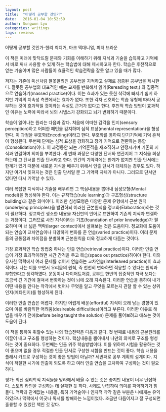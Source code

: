 ```yaml
---
layout: post
title:  "어떻게 공부할 것인가"
date:   2016-01-04 10:52:59
author: Sungwon Lyu
categories: writings
tags: reviews
---
```

어떻게 공부할 것인가-헨리 뢰디거, 마크 맥대니얼, 피터 브라운

 이 책은 미래에 맞닥뜨릴 문제와 기회를 이해하기 위해 지식과 기술을 습득하고 기억에서 바로 꺼내 사용할 수 있게 하는 학습법에 대해 제시하고자 한다. 학습은 후천적으로 얻는 기술이며 많은 사람들이 효율적인 학습전략을 잘못 알고 있을 때가 많다. 

 저자는 기존에 미신처럼 잘못알려진 공부법을 지적하고 실제로 검증된 공부법을 제시한다. 잘못된 공부법의 대표적인 예는 교재를 반복해서 읽기(Rereading text,) 와 집중적으로 연습하기(massed practice)이다. 이는 효과가 있는 듯한 착각에 빠지기 쉽게 하지만 기억의 지속성 측면에서는 효과가 없다. 또한 각자 선호하는 학습 유형에 따라서 공부하는 것이 효과적일 것이라는 속설도 근거가 없다고 한다. 후천적 학습 방법이 효과적인 이유는 노력에 따라서 뇌의 시냅스가 강화되고 뇌가 변화하기 때문이다.

 학습이 일어나는 원리는 다음과 같다. 처음에 어떠한 감각을 인지(sensory perception)하고 어떠한 패턴을 감지하며 심적 표상(mental representation)을 형성한다. 이 과정을 부호화(Encoding)이라고 한다. 부호화를 통하여 단기기억에 기억 흔적이 형성된다. 두번째 단계는 심적 표상을 강화하고 장기 기억으로 전환하는 통합(Consolidation)이다. 이 과정동안 뇌는 기억흔적을 재조직하고 안정시키며 기존의 지식과 연결하며 의미를 부여한다. 세 번째 과정은 다양한 단서와 연관지어 그 지식을 회상하는데 그 단서를 인출 단서라고 한다. 인간의 기억력에는 한계가 없지만 인출 단서에는 한계가 있기 때문에 새로운 지식을 배우기 위해서 인출 단서가 대체되는 경우도 있다.  하지만 여기서 잊혀지는 것은 인출 단서일 뿐 그 기억력 자체가 아니다. 그러므로 단서만 있다면 다시 기억날 수 있다. 

 여러 복잡한 지식이나 기술을 배우려면 그 핵심내용을 뽑아내 심성모형(Mental model)을 형성해야 한다. 이는 규칙학습(rule learning)과 구조형성(structure building)과 같은 의미이다. 이러한 심성모형은 다양한 문제 유형에서 근본 원칙(underlying principles)을 발견하되 이러한 근본원칙을 정교화(Elaboration)하는 것이 필요하다. 정교화란 생소한 내용을 자신만의 언어로 표현하여 기존의 지식과 연결하는 과정이다. 그러므로 사전 지식이라는 기초(foundation of prior knowledge)가 필요하며 며 너 넓은 맥락(larger contect)에서 살펴보는 것은 도움이다. 정교화에 도움이 되는 연습이 교차연습이나 다양하게 변화를 준 연습(varied practice)이다. 여러 문제들의 공통점과 차이점을 분별하며 근본원칙을 더욱 정교하게 다듬는 것이다. 

 가장 효과적인 학습 방법중 하나는 인출 연습(retrieval practice)이다. 이러한 인출 연습이 가장 효과적이려면 시간 간격을 두고 복습(space out practice)하여야 한다. 이와 유사한 맥락에서 여러 문제를 섞어서 연습하는 교차연습(interleaved practice)이 효과적이다. 나는 이를 보면서 우리몸의 원칙, 즉 천천히 변화하면 적응할 수 있다는 원칙과 부합한다고 생각하였다. 운동이나 다이어트처럼, 공부도 한번의 집중적인 자극 보다는 조금씩 긴 기간에 걸쳐서 변화하는 것이 뇌에 오래 지속된다. 이러한 연습을 통하여 내가 어떤 내용을 안다는 착각에서 벗어나 무엇을 알고 무엇을 모르는지 관찰 할 수 있는 상위인지(메타인지)를 형성하게 된다.

 이러한 인출 연습은 어렵다. 하지만 어렵게 배운(effortful) 지식이 오래 남는 경향이 있으며 이를 바람직한 어려움(desireable difficulties)이라고 부른다. 이러한 이유로 해법을 배우기 전에(before being taught the solution) 문제를 풀어보려고 애쓰는 것이 도움이 된다. 

 이 책을 통하여 취할수 있는 나의 학습전략은 다음과 같다. 첫 번째로 내용의 근본원리를 이끌어 내고 구조를 형성하는 것이다. 핵심내용을 뽑아내서 나만의 의미로 구조를 형성하는 것이 중요하다. 두번째는 인출 위주 학습방법이다. 이를 위하여 시험을 활용하는 것이 좋으며 없을 경우 적절한 인출 단서로 구성한 시험을 만드는 것이 좋다. 학습 내용을 플래시 카드로 구성하는 것이 좋은 방법이 아닐까? 세번째로 공부 계획의 설계이다. 지식이 적절한 시기에 인출이 되도록 하고 여러 인출 연습을 교차하여 구성하는 것이 필요하다.  

평가: 최신 심리학적 지식들을 망라해서 배울 수 있는 것은 좋지만 내용이 너무 난잡하다. 스토리 라인을 구성하는 데 실패한 듯 하다. 사례도 난잡하여 의미를 파악하기가 힘들다. 맥락과 관계없는 내용들, 특히 기억술이나 인지적 착각 같은 부분은 나에게는 유익하였으나 맥락에서 어긋나 독서를 방해하는 느낌이었다. 조금만 다듬어지고 잘 구성되면 훌륭할 수 있었던 책인 것 같다. 